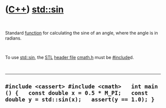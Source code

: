 



 

 

 

 

 

([C++](Cpp.htm)) [std::sin](CppSin.htm)
=======================================

 

Standard [function](CppFunction.htm) for calculating the sine of an
angle, where the angle is in radians.

 

To use [std::sin](CppSin.htm), the [STL](CppStl.htm) [header
file](CppHeaderFile.htm) [cmath.h](CppCmathH.htm) must be
[\#include](CppInclude.htm)d.

 

  ------------------------------------------------------------------------------------------------------------------------------------------------
  ` #include <cassert> #include <cmath>   int main () {   const double x = 0.5 * M_PI;   const double y = std::sin(x);   assert(y == 1.0); }   `
  ------------------------------------------------------------------------------------------------------------------------------------------------

 

 

 

 

 





 



